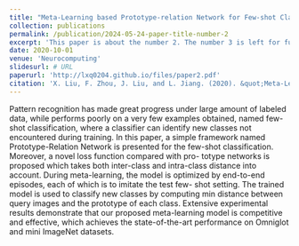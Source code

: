 ```yaml
---
title: "Meta-Learning based Prototype-relation Network for Few-shot Classification"
collection: publications
permalink: /publication/2024-05-24-paper-title-number-2
excerpt: 'This paper is about the number 2. The number 3 is left for future work.'
date: 2020-10-01
venue: 'Neurocomputing'
slidesurl: # URL
paperurl: 'http://lxq0204.github.io/files/paper2.pdf'
citation: 'X. Liu, F. Zhou, J. Liu, and L. Jiang. (2020). &quot;Meta-Learning based Prototype-relation Network for Few-shot Classification.&quot; <i>Neurocomputing</i>. 383: 224-234.'
---
```


Pattern recognition has made great progress under large amount of labeled data, while performs poorly on a very few examples obtained, named few-shot classification, where a classifier can identify new classes not encountered during training. In this paper, a simple framework named Prototype-Relation Network is presented for the few-shot classification. Moreover, a novel loss function compared with pro- totype networks is proposed which takes both inter-class and intra-class distance into account. During meta-learning, the model is optimized by end-to-end episodes, each of which is to imitate the test few- shot setting. The trained model is used to classify new classes by computing min distance between query images and the prototype of each class. Extensive experimental results demonstrate that our proposed meta-learning model is competitive and effective, which achieves the state-of-the-art performance on Omniglot and mini ImageNet datasets.
